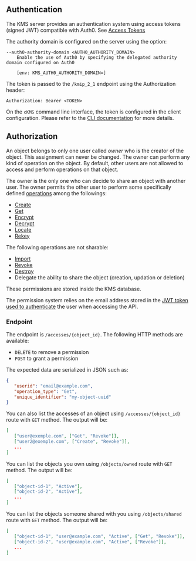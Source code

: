 ## Authentication

The KMS server provides an authentication system using access tokens (signed JWT) compatible with Auth0.
See [Access Tokens](https://auth0.com/docs/secure/tokens#access-tokens)

The authority domain is configured on the server using the option:

```
--auth0-authority-domain <AUTH0_AUTHORITY_DOMAIN>
    Enable the use of Auth0 by specifying the delegated authority domain configured on Auth0
    
    [env: KMS_AUTH0_AUTHORITY_DOMAIN=]
```

The token is passed to the `/kmip_2_1` endpoint using the Authorization header:

```
Authorization: Bearer <TOKEN>
```

On the `cKMS` command line interface, the token is configured in the client configuration. Please refer to the [CLI documentation](cli/cli.md) for more details.



## Authorization

An object belongs to only one user called *owner* who is the creator of the object. This assignment can never be changed.
The owner can perform any kind of operation on the object.
By default, other users are not allowed to access and perform operations on that object.

The owner is the only one who can decide to share an object with another user. The owner permits the other user to perform some specifically defined [operations](kmip_2_1/operations.md) among the followings:

- [Create](kmip_2_1/operations.md#create)
- [Get](kmip_2_1/operations.md#get)
- [Encrypt](kmip_2_1/operations.md#encrypt)
- [Decrypt](kmip_2_1/operations.md#decrypt)
- [Locate](kmip_2_1/operations.md#locate)
- [Rekey](kmip_2_1/operations.md#re-key-key-pair)

The following operations are not sharable:

- [Import](kmip_2_1/operations.md#import)
- [Revoke](kmip_2_1/operations.md#revoke)
- [Destroy](kmip_2_1/operations.md#destroy)
- Delegate the ability to share the object (creation, updation or deletion)

These permissions are stored inside the KMS database.

The permission system relies on the email address stored in the [JWT token used to authenticate](api.md#authentication) the user when accessing the API.

### Endpoint

The endpoint is `/accesses/{object_id}`. The following HTTP methods are available:

- `DELETE` to remove a permission
- `POST` to grant a permission

The expected data are serialized in JSON such as:

```json
{
   "userid": "email@example.com",
   "operation_type": "Get",
   "unique_identifier": "my-object-uuid"
}
```

You can also list the accesses of an object using `/accesses/{object_id}` route with `GET` method. The output will be:

```json
[
   ["user@exemple.com", ["Get", "Revoke"]],
   ["user2@exemple.com", ["Create", "Revoke"]],
   ...
]
```

You can list the objects you own using  `/objects/owned` route with `GET` method. The output will be:

```json
[
   ["object-id-1", "Active"],
   ["object-id-2", "Active"],
   ...
]
```

You can list the objects someone shared with you using  `/objects/shared` route with `GET` method. The output will be:

```json
[
   ["object-id-1", "user@example.com", "Active", ["Get", "Revoke"]],
   ["object-id-2", "user@example.com", "Active", ["Revoke"]],
   ...
]
```
